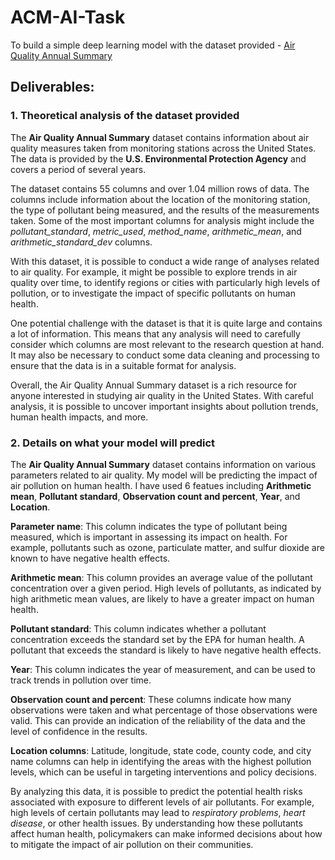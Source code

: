 # ACM-AI-Task
 To build a simple deep learning model with the dataset provided - [Air Quality Annual Summary](https://www.kaggle.com/datasets/epa/air-quality)

## Deliverables:

### **1. Theoretical analysis of the dataset provided**

The **Air Quality Annual Summary** dataset contains information about air quality measures taken from monitoring stations across the United States. The data is provided by the **U.S. Environmental Protection Agency** and covers a period of several years.

The dataset contains 55 columns and over 1.04 million rows of data. The columns include information about the location of the monitoring station, the type of pollutant being measured, and the results of the measurements taken. Some of the most important columns for analysis might include the *pollutant_standard*, *metric_used*, *method_name*, *arithmetic_mean*, and *arithmetic_standard_dev* columns.

With this dataset, it is possible to conduct a wide range of analyses related to air quality. For example, it might be possible to explore trends in air quality over time, to identify regions or cities with particularly high levels of pollution, or to investigate the impact of specific pollutants on human health.

One potential challenge with the dataset is that it is quite large and contains a lot of information. This means that any analysis will need to carefully consider which columns are most relevant to the research question at hand. It may also be necessary to conduct some data cleaning and processing to ensure that the data is in a suitable format for analysis.

Overall, the Air Quality Annual Summary dataset is a rich resource for anyone interested in studying air quality in the United States. With careful analysis, it is possible to uncover important insights about pollution trends, human health impacts, and more.

### **2. Details on what your model will predict**

The **Air Quality Annual Summary** dataset contains information on various parameters related to air quality. My model will be predicting the impact of air pollution on human health. I have used 6 featues including **Arithmetic mean**, **Pollutant standard**, **Observation count and percent**, **Year**, and **Location**. 

**Parameter name**: This column indicates the type of pollutant being measured, which is important in assessing its impact on health. For example, pollutants such as ozone, particulate matter, and sulfur dioxide are known to have negative health effects.

**Arithmetic mean**: This column provides an average value of the pollutant concentration over a given period. High levels of pollutants, as indicated by high arithmetic mean values, are likely to have a greater impact on human health.

**Pollutant standard**: This column indicates whether a pollutant concentration exceeds the standard set by the EPA for human health. A pollutant that exceeds the standard is likely to have negative health effects.

**Year**: This column indicates the year of measurement, and can be used to track trends in pollution over time.

**Observation count and percent**: These columns indicate how many observations were taken and what percentage of those observations were valid. This can provide an indication of the reliability of the data and the level of confidence in the results.

**Location columns**: Latitude, longitude, state code, county code, and city name columns can help in identifying the areas with the highest pollution levels, which can be useful in targeting interventions and policy decisions.


By analyzing this data, it is possible to predict the potential health risks associated with exposure to different levels of air pollutants. For example, high levels of certain pollutants may lead to *respiratory problems*, *heart disease*, or other health issues. By understanding how these pollutants affect human health, policymakers can make informed decisions about how to mitigate the impact of air pollution on their communities.
